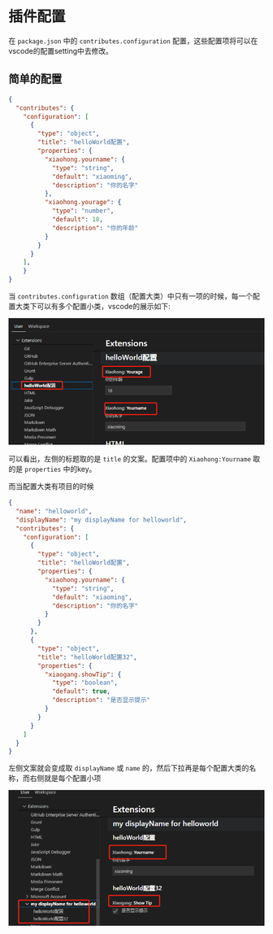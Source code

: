 # 插件配置

在 `package.json` 中的 `contributes.configuration` 配置，这些配置项将可以在vscode的配置setting中去修改。



## 简单的配置

```json
{
  "contributes": {
    "configuration": [
      {
        "type": "object",
        "title": "helloWorld配置",
        "properties": {
          "xiaohong.yourname": {
            "type": "string",
            "default": "xiaoming",
            "description": "你的名字"
          },
          "xiaohong.yourage": {
            "type": "number",
            "default": 18,
            "description": "你的年龄"
          }
        }
      }
    ],
	}
}
```

当 `contributes.configuration` 数组（配置大类）中只有一项的时候，每一个配置大类下可以有多个配置小类，vscode的展示如下:

![image-20250121171606296](img/image-20250121171606296.png)

可以看出，左侧的标题取的是 `title` 的文案。配置项中的 `Xiaohong:Yourname` 取的是 `properties` 中的key。



而当配置大类有项目的时候

```json
{
  "name": "helloworld",
  "displayName": "my displayName for helloworld",
  "contributes": {
    "configuration": [
      {
        "type": "object",
        "title": "helloWorld配置",
        "properties": {
          "xiaohong.yourname": {
            "type": "string",
            "default": "xiaoming",
            "description": "你的名字"
          }
        }
      },
      {
        "type": "object",
        "title": "helloWorld配置32",
        "properties": {
          "xiaogang.showTip": {
            "type": "boolean",
            "default": true,
            "description": "是否显示提示"
          }
        }
      }
    ]
  }
}
```

左侧文案就会变成取 `displayName` 或 `name` 的，然后下拉再是每个配置大类的名称，而右侧就是每个配置小项

![image-20250121171946409](img/image-20250121171946409.png)

